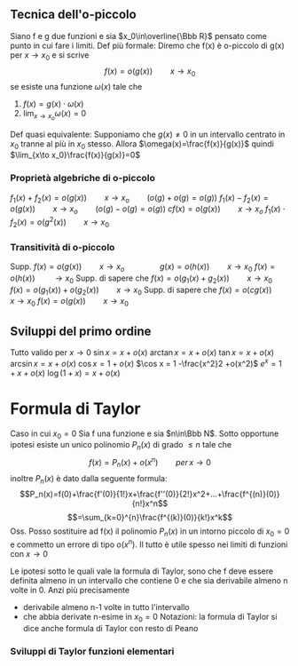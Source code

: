 
## Tecnica dell'o-piccolo
Siano f e g due funzioni e sia $x_0\in\overline{\Bbb R}$ pensato come punto in cui fare i limiti.
Def più formale: Diremo che f(x) è o-piccolo di g(x) per $x\to x_0$ e si scrive
$$ f(x)=o(g(x))\qquad x\to x_0$$
se esiste una funzione $\omega(x)$ tale che 
1. $f(x)=g(x)\cdot\omega(x)$
2. $\lim_{x\to x_o}\omega(x)=0$

Def quasi equivalente: Supponiamo che $g(x)\ne 0$ in un intervallo centrato in $x_0$ tranne al più in $x_0$ stesso. Allora $\omega(x)=\frac{f(x)}{g(x)}$ quindi $\lim_{x\to x_0}\frac{f(x)}{g(x)}=0$ 

### Proprietà algebriche di o-piccolo
$f_1(x)+f_2(x)=o(g(x))\qquad x\to x_o\qquad(o(g)+o(g)=o(g))$
$f_1(x)-f_2(x)=o(g(x))\qquad x\to x_o\qquad (o(g)-o(g)=o(g))$
$cf(x)=o(g(x))\qquad x\to x_o$
$f_1(x)\cdot f_2(x)=o(g^2(x))\qquad x\to x_0$

### Transitività di o-piccolo
Supp. $f(x)=o(g(x))\qquad x\to x_o\qquad\qquad g(x)=o(h(x))\qquad x\to x_0$
$f(x)=o(h(x))\qquad \to x_0$
Supp. di sapere che $f(x)=o(g_1(x)+g_2(x))\qquad x\to x_0$
$f(x)=o(g_1(x))+o(g_2(x))\qquad x\to x_0$
Supp. di sapere che $f(x)=o(cg(x))\qquad x\to x_0$
$f(x)=o(g(x))\qquad x\to x_0$

## Sviluppi del primo ordine
Tutto valido per $x\to0$
$\sin x = x+o(x)$
$\arctan x = x+o(x)$
$\tan x = x+o(x)$
$\arcsin x = x+o(x)$
$\cos x=1+o(x)$
$\cos x = 1 -\frac{x^2}2 +o(x^2)$
$e^x=1+x+o(x)$
$\log(1+x)=x+o(x)$

# Formula di Taylor
Caso in cui $x_0=0$
Sia f una funzione e sia $n\in\Bbb N$.
Sotto opportune ipotesi esiste un unico polinomio $P_n(x)$ di grado $\le n$ tale che
$$f(x)=P_n(x)+o(x^n)\qquad per\,x\to 0$$
inoltre $P_n(x)$ è dato dalla seguente formula:
$$P_n(x)=f(0)+\frac{f'(0)}{1!}x+\frac{f''(0)}{2!}x^2+...+\frac{f^{(n)}(0)}{n!}x^n$$
$$=\sum_{k=0}^{n}\frac{f^{(k)}(0)}{k!}x^k$$
Oss. Posso sostituire ad f(x) il polinomio $P_n(x)$ in un intorno piccolo di $x_0=0$ e commetto un errore di tipo $o(x^n$).
Il tutto è utile spesso nei limiti di funzioni con $x\to0$

Le ipotesi sotto le quali vale la formula di Taylor, sono che f deve essere definita almeno in un intervallo che contiene 0 e che sia derivabile almeno n volte in 0. Anzi più precisamente
- derivabile almeno n-1 volte in tutto l'intervallo
- che abbia derivate n-esime in $x_0=0$
Notazioni: la formula di Taylor si dice anche formula di Taylor con resto di Peano

### Sviluppi di Taylor funzioni elementari
